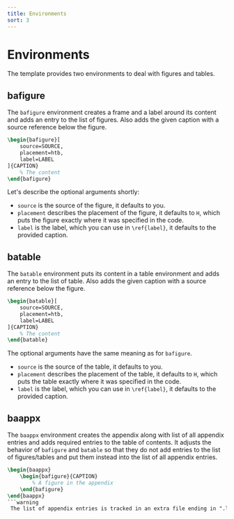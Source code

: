 ```yaml
---
title: Environments
sort: 3
---
```

# Environments
The template provides two environments to deal with figures and tables.
## bafigure
The `bafigure` environment creates a frame and a label around its content and adds an entry to the list of figures. Also adds the given caption with a source reference below the figure.
```latex
\begin{bafigure}[
    source=SOURCE,
    placement=htb,
    label=LABEL
]{CAPTION}
    % The content
\end{bafigure}
```
Let's describe the optional arguments shortly:
- `source` is the source of the figure, it defaults to you.
- `placement` describes the placement of the figure, it defaults to `H`, which puts the figure exactly where it was specified in the code.
- `label` is the label, which you can use in `\ref{label}`, it defaults to the provided caption.

## batable
The `batable` environment puts its content in a table environment and adds an entry to the list of table. Also adds the given caption with a source reference below the figure.
```latex
\begin{batable}[
    source=SOURCE,
    placement=htb,
    label=LABEL
]{CAPTION}
    % The content
\end{batable}
```
The optional arguments have the same meaning as for `bafigure`.
- `source` is the source of the table, it defaults to you.
- `placement` describes the placement of the table, it defaults to `H`, which puts the table exactly where it was specified in the code.
- `label` is the label, which you can use in `\ref{label}`, it defaults to the provided caption.

## baappx
The `baappx` environment creates the appendix along with list of all appendix entries and adds required entries to the table of contents. It adjusts the behavior of `bafigure` and `batable` so that they do not add entries to the list of figures/tables and put them instead into the list of all appendix entries.
```latex
\begin{baappx}
    \begin{bafigure}{CAPTION}
        % A figure in the appendix
    \end{bafigure}
\end{baappx}
```warning
 The list of appendix entries is tracked in an extra file ending in ".loa". It might not be handled correctly by build tools when cleaning, e.g. "latexmk -c". In this case the file can be removed manually.
```
